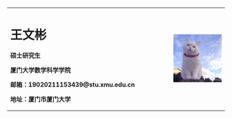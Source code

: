 <table border="0">
  <tr>
    <td width="75%">
      <h1>王文彬</h1>
      <p><b>硕士研究生</b></p>
      <p><b>厦门大学数学科学学院</b></p>
      <p><b>邮箱：19020211153439@stu.xmu.edu.cn</b></p>
      <p><b>地址：厦门市厦门大学</b></p>
    </td>
    <td width="25%">
      <img src="/cat.jpeg" width="100%">     
    </td>
  </tr>
</table>

